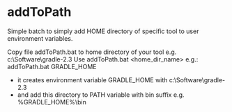 # addToPath
Simple batch to simply add HOME directory of specific tool to user environment variables.

Copy file addToPath.bat to home directory of your tool e.g. c:\Software\gradle-2.3
Use addToPath.bat <home_dir_name> e.g.: 
  addToPath.bat GRADLE_HOME
- it creates environment variable GRADLE_HOME with c:\Software\gradle-2.3
- and add this directory to PATH variable with bin suffix e.g. %GRADLE_HOME%\bin
  
